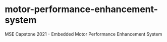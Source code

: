 # motor-performance-enhancement-system
MSE Capstone 2021 - Embedded Motor Performance Enhancement System
